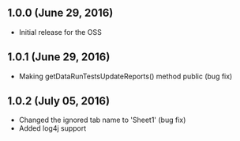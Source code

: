 ## 1.0.0 (June 29, 2016)

  - Initial release for the OSS

## 1.0.1 (June 29, 2016)

  - Making getDataRunTestsUpdateReports() method public (bug fix)

## 1.0.2 (July 05, 2016)

  - Changed the ignored tab name to 'Sheet1' (bug fix)
  - Added log4j support  
